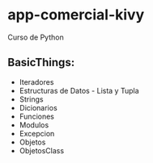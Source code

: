 # app-comercial-kivy
Curso de Python
## BasicThings:
  - Iteradores
  - Estructuras de Datos - Lista y Tupla
  - Strings
  - Dicionarios
  - Funciones
  - Modulos
  - Excepcion
  - Objetos
  - ObjetosClass
